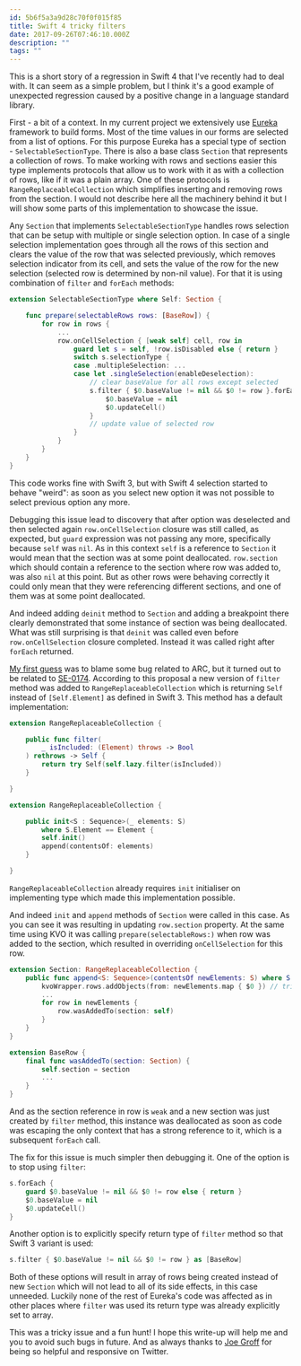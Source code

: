 ```yaml
---
id: 5b6f5a3a9d28c70f0f015f85
title: Swift 4 tricky filters
date: 2017-09-26T07:46:10.000Z
description: ""
tags: ""
---
```


This is a short story of a regression in Swift 4 that I've recently had to deal with. It can seem as a simple problem, but I think it's a good example of unexpected regression caused by a positive change in a language standard library.

<!-- description -->

First - a bit of a context. In my current project we extensively use [Eureka](http://github.com/xmartlabs/Eureka) framework to build forms. Most of the time values in our forms are selected from a list of options. For this purpose Eureka has a special type of section - `SelectableSectionType`. There is also a base class `Section` that represents a collection of rows. To make working with rows and sections easier this type implements protocols that allow us to work with it as with a collection of rows, like if it was a plain array. One of these protocols is `RangeReplaceableCollection` which simplifies inserting and removing rows from the section. I would not describe here all the machinery behind it but I will show some parts of this implementation to showcase the issue.

Any `Section` that implements `SelectableSectionType` handles rows selection that can be setup with multiple or single selection option. In case of a single selection implementation goes through all the rows of this section and clears the value of the row that was selected previously, which removes selection indicator from its cell, and sets the value of the row for the new selection (selected row is determined by non-nil value). For that it is using combination of `filter` and `forEach` methods:

```swift
extension SelectableSectionType where Self: Section {

    func prepare(selectableRows rows: [BaseRow]) {
        for row in rows {
            ...
            row.onCellSelection { [weak self] cell, row in
                guard let s = self, !row.isDisabled else { return }
                switch s.selectionType {
                case .multipleSelection: ...
                case let .singleSelection(enableDeselection):
                    // clear baseValue for all rows except selected
                    s.filter { $0.baseValue != nil && $0 != row }.forEach {
                        $0.baseValue = nil
                        $0.updateCell()
                    }
                    // update value of selected row
                }
            }
        }
    }
}
```

This code works fine with Swift 3, but with Swift 4 selection started to behave "weird": as soon as you select new option it was not possible to select previous option any more.

Debugging this issue lead to discovery that after option was deselected and then selected again `row.onCellSelection` closure was still called, as expected, but `guard` expression was not passing any more, specifically because `self` was `nil`. As in this context `self` is a reference to `Section` it would mean that the section was at some point deallocated. `row.section` which should contain a reference to the section where row was added to, was also `nil` at this point. But as other rows were behaving correctly it could only mean that they were referencing different sections, and one of them was at some point deallocated.

And indeed adding `deinit` method to `Section` and adding a breakpoint there clearly demonstrated that some instance of section was being deallocated. What was still surprising is that `deinit` was called even before `row.onCellSelection` closure completed. Instead it was called right after `forEach` returned.

[My first guess](https://twitter.com/ilyapuchka/status/910155957480624128) was to blame some bug related to ARC, but it turned out to be related to [SE-0174](https://github.com/apple/swift-evolution/blob/master/proposals/0174-filter-range-replaceable.md). According to this proposal a new version of `filter` method was added to `RangeReplaceableCollection` which is returning `Self` instead of `[Self.Element]` as defined in Swift 3. This method has a default implementation:

```swift
extension RangeReplaceableCollection {

    public func filter(
        _ isIncluded: (Element) throws -> Bool
    ) rethrows -> Self {
        return try Self(self.lazy.filter(isIncluded))
    }

}

extension RangeReplaceableCollection {

    public init<S : Sequence>(_ elements: S)
        where S.Element == Element {
        self.init()
        append(contentsOf: elements)
    }

}
```

`RangeReplaceableCollection` already requires `init` initialiser on implementing type which made this implementation possible.

And indeed `init` and `append` methods of `Section` were called in this case. As you can see it was resulting in updating `row.section` property. At the same time using KVO it was calling `prepare(selectableRows:)` when row was added to the section, which resulted in overriding `onCellSelection` for this row.

```swift
extension Section: RangeReplaceableCollection {
    public func append<S: Sequence>(contentsOf newElements: S) where S.Iterator.Element == BaseRow {
        kvoWrapper.rows.addObjects(from: newElements.map { $0 }) // triggers KVO invocation
        ...
        for row in newElements {
            row.wasAddedTo(section: self)
        }
    }
}

extension BaseRow {
    final func wasAddedTo(section: Section) {
        self.section = section
        ...
    }
}
```

And as the section reference in row is `weak` and a new section was just created by `filter` method, this instance was deallocated as soon as code was escaping the only context that has a strong reference to it, which is a subsequent `forEach` call.

The fix for this issue is much simpler then debugging it. One of the option is to stop using `filter`:

```swift
s.forEach {
    guard $0.baseValue != nil && $0 != row else { return }
    $0.baseValue = nil
    $0.updateCell()
}
```

Another option is to explicitly specify return type of `filter` method so that Swift 3 variant is used:

```swift
s.filter { $0.baseValue != nil && $0 != row } as [BaseRow]
```

Both of these options will result in array of rows being created instead of new `Section` which will not lead to all of its side effects, in this case unneeded. Luckily none of the rest of Eureka's code was affected as in other places where `filter` was used its return type was already explicitly set to array.

This was a tricky issue and a fun hunt! I hope this write-up will help me and you to avoid such bugs in future. And as always thanks to [Joe Groff](https://twitter.com/jckarter) for being so helpful and responsive on Twitter.
